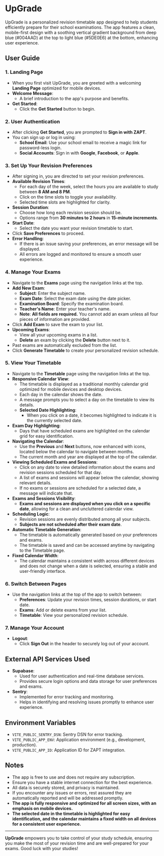 # UpGrade

UpGrade is a personalized revision timetable app designed to help students efficiently prepare for their school examinations. The app features a clean, mobile-first design with a soothing vertical gradient background from deep blue (#004AAD) at the top to light blue (#5DE0E6) at the bottom, enhancing user experience.

## User Guide

### 1. **Landing Page**

- When you first visit UpGrade, you are greeted with a welcoming **Landing Page** optimized for mobile devices.
- **Welcome Message**:
  - A brief introduction to the app's purpose and benefits.
- **Get Started**:
  - Click the **Get Started** button to begin.

### 2. **User Authentication**

- After clicking **Get Started**, you are prompted to **Sign in with ZAPT**.
- You can sign up or log in using:
  - **School Email**: Use your school email to receive a magic link for password-less login.
  - **Social Accounts**: Sign in with **Google**, **Facebook**, or **Apple**.

### 3. **Set Up Your Revision Preferences**

- After signing in, you are directed to set your revision preferences.
- **Available Revision Times**:
  - For each day of the week, select the hours you are available to study between **8 AM and 8 PM**.
  - Click on the time slots to toggle your availability.
  - Selected time slots are highlighted for clarity.
- **Session Duration**:
  - Choose how long each revision session should be.
  - Options range from **30 minutes to 2 hours** in **15-minute increments**.
- **Start Date**:
  - Select the date you want your revision timetable to start.
- Click **Save Preferences** to proceed.
- **Error Handling**:
  - If there is an issue saving your preferences, an error message will be displayed.
  - All errors are logged and monitored to ensure a smooth user experience.

### 4. **Manage Your Exams**

- Navigate to the **Exams** page using the navigation links at the top.
- **Add New Exam**:
  - **Subject**: Enter the subject name.
  - **Exam Date**: Select the exam date using the date picker.
  - **Examination Board**: Specify the examination board.
  - **Teacher's Name**: Enter your teacher's name.
  - **Note**: **All fields are required.** You cannot add an exam unless all four pieces of information are provided.
- Click **Add Exam** to save the exam to your list.
- **Upcoming Exams**:
  - View all your upcoming exams in a list.
  - **Delete** an exam by clicking the **Delete** button next to it.
- Past exams are automatically excluded from the list.
- Click **Generate Timetable** to create your personalized revision schedule.

### 5. **View Your Timetable**

- Navigate to the **Timetable** page using the navigation links at the top.
- **Responsive Calendar View**:
  - The timetable is displayed as a traditional monthly calendar grid optimized for mobile devices and desktop devices.
  - Each day in the calendar shows the date.
  - A message prompts you to select a day on the timetable to view its details.
  - **Selected Date Highlighting**:
    - When you click on a date, it becomes highlighted to indicate it is the currently selected date.
- **Exam Day Highlighting**:
  - Days that have scheduled exams are highlighted on the calendar grid for easy identification.
- **Navigating the Calendar**:
  - Use the **Previous** and **Next** buttons, now enhanced with icons, located below the calendar to navigate between months.
  - The current month and year are displayed at the top of the calendar.
- **Viewing Scheduled Exams and Sessions**:
  - Click on any date to view detailed information about the exams and revision sessions scheduled for that day.
  - A list of exams and sessions will appear below the calendar, showing relevant details.
  - If no exams or sessions are scheduled for a selected date, a message will indicate that.
- **Exams and Sessions Visibility**:
  - **Exams and sessions are displayed when you click on a specific date**, allowing for a clean and uncluttered calendar view.
- **Scheduling Logic**:
  - Revision sessions are evenly distributed among all your subjects.
  - **Subjects are not scheduled after their exam date**.
- **Automatic Timetable Generation**:
  - The timetable is automatically generated based on your preferences and exams.
  - The timetable is saved and can be accessed anytime by navigating to the Timetable page.
- **Fixed Calendar Width**:
  - The calendar maintains a consistent width across different devices and does not change when a date is selected, ensuring a stable and user-friendly interface.

### 6. **Switch Between Pages**

- Use the navigation links at the top of the app to switch between:
  - **Preferences**: Update your revision times, session durations, or start date.
  - **Exams**: Add or delete exams from your list.
  - **Timetable**: View your personalized revision schedule.

### 7. **Manage Your Account**

- **Logout**:
  - Click **Sign Out** in the header to securely log out of your account.

## External API Services Used

- **Supabase**:
  - Used for user authentication and real-time database services.
  - Provides secure login options and data storage for user preferences and exams.
- **Sentry**:
  - Implemented for error tracking and monitoring.
  - Helps in identifying and resolving issues promptly to enhance user experience.

## Environment Variables

- `VITE_PUBLIC_SENTRY_DSN`: Sentry DSN for error tracking.
- `VITE_PUBLIC_APP_ENV`: Application environment (e.g., development, production).
- `VITE_PUBLIC_APP_ID`: Application ID for ZAPT integration.

## Notes

- The app is free to use and does not require any subscription.
- Ensure you have a stable internet connection for the best experience.
- All data is securely stored, and privacy is maintained.
- If you encounter any issues or errors, rest assured they are automatically reported and will be addressed promptly.
- **The app is fully responsive and optimized for all screen sizes, with an emphasis on mobile devices.**
- **The selected date in the timetable is highlighted for easy identification, and the calendar maintains a fixed width on all devices for a consistent user experience.**

---

**UpGrade** empowers you to take control of your study schedule, ensuring you make the most of your revision time and are well-prepared for your exams. Good luck with your studies!